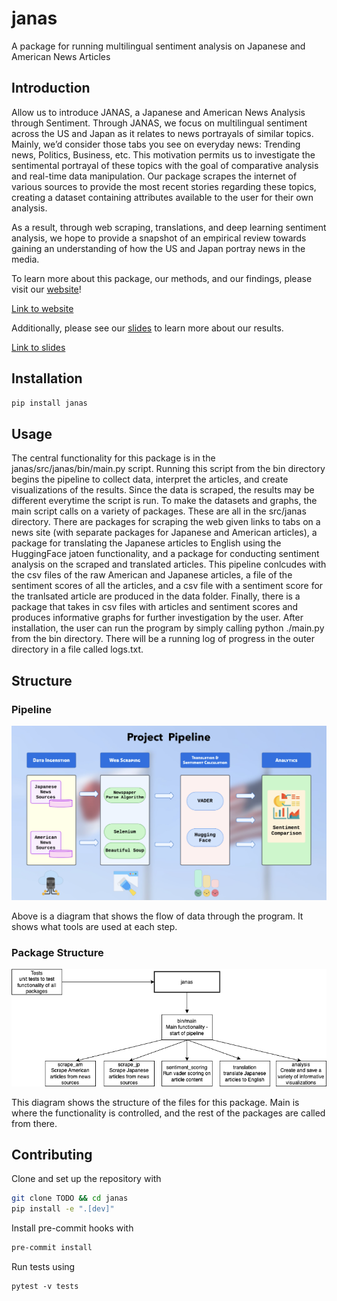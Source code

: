 # janas

A package for running multilingual sentiment analysis on Japanese and American News Articles

## Introduction

Allow us to introduce JANAS, a Japanese and American News Analysis through Sentiment. Through JANAS, we focus on multilingual sentiment across the US and Japan as it relates to news portrayals of similar topics. Mainly, we’d consider those tabs you see on everyday news: Trending news, Politics, Business, etc. This motivation permits us to investigate the sentimental portrayal of these topics with the goal of comparative analysis and real-time data manipulation. Our package scrapes the internet of various sources to provide the most recent stories regarding these topics, creating a dataset containing attributes available to the user for their own analysis. 

As a result, through web scraping, translations, and deep learning sentiment analysis, we hope to provide a snapshot of an empirical review towards gaining an understanding of how the US and Japan portray news in the media. 

To learn more about this package, our methods, and our findings, please visit our [website](https://satomitheito.github.io/NLP-Article-Analysis/)!


[Link to website](https://satomitheito.github.io/NLP-Article-Analysis/)

Additionally, please see our [slides](img/5400_final.pdf) to learn more about our results.

[Link to slides](img/5400_final.pdf)

## Installation

```bash
pip install janas
```

## Usage

The central functionality for this package is in the janas/src/janas/bin/main.py script. Running this script from the bin directory begins the pipeline to collect data, interpret the articles, and create visualizations of the results. Since the data is scraped, the results may be different everytime the script is run. To make the datasets and graphs, the main script calls on a variety of packages. These are all in the src/janas directory. There are packages for scraping the web given links to tabs on a news site (with separate packages for Japanese and American articles), a package for translating the Japanese articles to English using the HuggingFace jatoen functionality, and a package for conducting sentiment analysis on the scraped and translated articles. This pipeline conlcudes with the csv files of the raw American and Japanese articles, a file of the sentiment scores of all the articles, and a csv file with a sentiment score for the tranlsated article are produced in the data folder. Finally, there is a package that takes in csv files with articles and sentiment scores and produces informative graphs for further investigation by the user. After installation, the user can run the program by simply calling python ./main.py from the bin directory. There will be a running log of progress in the outer directory in a file called logs.txt.

## Structure

### Pipeline

![Diagram For Data Pipeline](img/pipeline.png)

Above is a diagram that shows the flow of data through the program. It shows what tools are used at each step.

### Package Structure

![Diagram For Package Structure](img/drawing.png)

This diagram shows the structure of the files for this package. Main is where the functionality is controlled, and the rest of the packages are called from there.


## Contributing

Clone and set up the repository with

```bash
git clone TODO && cd janas
pip install -e ".[dev]"
```

Install pre-commit hooks with

```bash
pre-commit install
```

Run tests using

```
pytest -v tests
```

